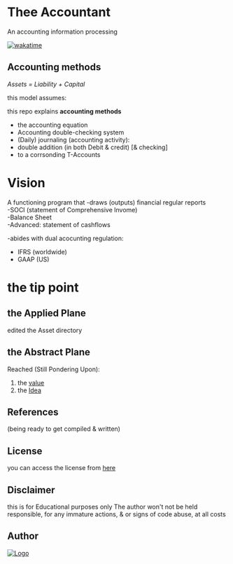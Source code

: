 
# Thee Accountant

An accounting information processing 



[![wakatime](https://wakatime.com/badge/user/e5f8f2ad-46c8-449c-9ccb-a1f10dfae801/project/b1919a10-df1b-4742-889b-a520ddb7a401.svg)](https://wakatime.com/badge/user/e5f8f2ad-46c8-449c-9ccb-a1f10dfae801/project/b1919a10-df1b-4742-889b-a520ddb7a401)
## Accounting methods

 _Assets = Liability + Capital_


this model assumes:

this repo explains **accounting methods**
- the accounting equation 
- Accounting double-checking system
- (Daily) journaling (accounting activity):
- double addition (in both Debit & credit) [& checking]
- to a corrsonding T-Accounts


# Vision 

 A functioning program that 
-draws (outputs) financial regular reports <br/> 
-SOCI (statement of Comprehensive Invome) <br/>
-Balance Sheet <br/>
-Advanced: statement of cashflows <br/> 


-abides with dual acocunting regulation:
- IFRS (worldwide)
- GAAP (US)

# the tip point 

## the Applied Plane
edited the Asset directory
## the Abstract Plane
Reached (Still Pondering Upon):
 1. the [value](https://github.com/adamwillisXanax/Thee-accountant/blob/main/src/Accounting/abstractTypes/Value.jl)
 2. the [Idea](https://github.com/adamwillisXanax/Thee-accountant/blob/main/src/Accounting/abstractTypes/idea.jl)
 
## References
(being ready to get compiled & written)


## License

you can access the license from [here](src/LICENSE.md)

## Disclaimer
this is for Educational purposes only
The author won't not be held responsible, for any immature actions, & or signs of code abuse, at all costs


## Author

[![Logo](https://github.com/adamwillisXanax/adamwillisXanax/blob/main/Assets/logo.png)
](https://github.com/adamwillisXanax/adamwillisXanax)


